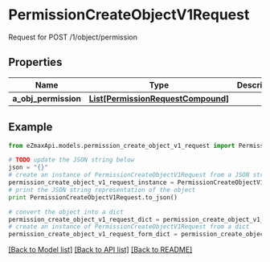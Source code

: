 # PermissionCreateObjectV1Request

Request for POST /1/object/permission

## Properties

Name | Type | Description | Notes
------------ | ------------- | ------------- | -------------
**a_obj_permission** | [**List[PermissionRequestCompound]**](PermissionRequestCompound.md) |  | 

## Example

```python
from eZmaxApi.models.permission_create_object_v1_request import PermissionCreateObjectV1Request

# TODO update the JSON string below
json = "{}"
# create an instance of PermissionCreateObjectV1Request from a JSON string
permission_create_object_v1_request_instance = PermissionCreateObjectV1Request.from_json(json)
# print the JSON string representation of the object
print PermissionCreateObjectV1Request.to_json()

# convert the object into a dict
permission_create_object_v1_request_dict = permission_create_object_v1_request_instance.to_dict()
# create an instance of PermissionCreateObjectV1Request from a dict
permission_create_object_v1_request_form_dict = permission_create_object_v1_request.from_dict(permission_create_object_v1_request_dict)
```
[[Back to Model list]](../README.md#documentation-for-models) [[Back to API list]](../README.md#documentation-for-api-endpoints) [[Back to README]](../README.md)


